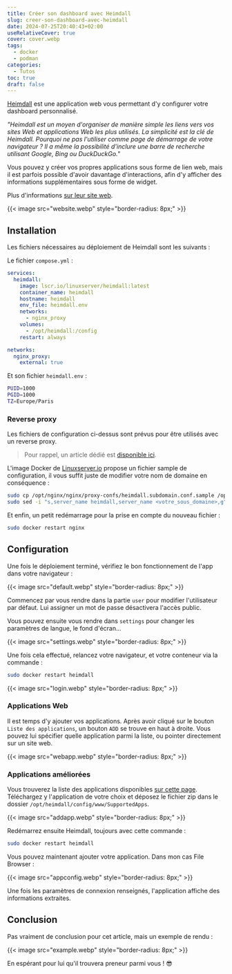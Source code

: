```yaml
---
title: Créer son dashboard avec Heimdall
slug: creer-son-dashboard-avec-heimdall
date: 2024-07-25T20:40:43+02:00
useRelativeCover: true
cover: cover.webp
tags:
  - docker
  - podman
categories:
  - Tutos
toc: true
draft: false
---
```


[Heimdall](https://heimdall.site/) est une application web vous permettant d'y configurer votre dashboard personnalisé.

*"Heimdall⁠ est un moyen d'organiser de manière simple les liens vers vos sites Web et applications Web les plus utilisés.*
*La simplicité est la clé de Heimdall.*
*Pourquoi ne pas l'utiliser comme page de démarrage de votre navigateur ? Il a même la possibilité d'inclure une barre de recherche utilisant Google, Bing ou DuckDuckGo."*

Vous pouvez y créer vos propres applications sous forme de lien web, mais il est parfois possible d'avoir davantage d'interactions, afin d'y afficher des informations supplémentaires sous forme de widget.

Plus d'informations [sur leur site web](https://heimdall.site/).

{{< image src="website.webp" style="border-radius: 8px;" >}}

## Installation

Les fichiers nécessaires au déploiement de Heimdall sont les suivants :

Le fichier `compose.yml` :

```yml
services:
  heimdall:
    image: lscr.io/linuxserver/heimdall:latest
    container_name: heimdall
    hostname: heimdall
    env_file: heimdall.env
    networks:
      - nginx_proxy
    volumes:
      - /opt/heimdall:/config
    restart: always

networks:
  nginx_proxy:
    external: true
```

Et son fichier `heimdall.env` :

```bash
PUID=1000
PGID=1000
TZ=Europe/Paris
```

### Reverse proxy

Les fichiers de configuration ci-dessus sont prévus pour être utilisés avec un reverse proxy.

> Pour rappel, un article dédié est [disponible ici](/posts/reverse-proxy-nginx/).

L'image Docker de [Linuxserver.io](https://docs.linuxserver.io/general/swag/) propose un fichier sample de configuration, il vous suffit juste de modifier votre nom de domaine en conséquence :

```bash
sudo cp /opt/nginx/nginx/proxy-confs/heimdall.subdomain.conf.sample /opt/nginx/nginx/proxy-confs/heimdall.subdomain.conf
sudo sed -i "s,server_name heimdall,server_name <votre_sous_domaine>,g" /opt/nginx/nginx/proxy-confs/heimdall.subdomain.conf
```

Et enfin, un petit redémarrage pour la prise en compte du nouveau fichier :

```bash
sudo docker restart nginx
```

## Configuration

Une fois le déploiement terminé, vérifiez le bon fonctionnement de l'app dans votre navigateur :

{{< image src="default.webp" style="border-radius: 8px;" >}}

Commencez par vous rendre dans la partie `user` pour modifier l'utilisateur par défaut. Lui assigner un mot de passe désactivera l'accès public.

Vous pouvez ensuite vous rendre dans `settings` pour changer les paramètres de langue, le fond d'écran...

{{< image src="settings.webp" style="border-radius: 8px;" >}}

Une fois cela effectué, relancez votre navigateur, et votre conteneur via la commande :

```bash
sudo docker restart heimdall
```

{{< image src="login.webp" style="border-radius: 8px;" >}}

### Applications Web

Il est temps d'y ajouter vos applications. Après avoir cliqué sur le bouton `Liste des applications`, un bouton `ADD` se trouve en haut à droite. 
Vous pouvez lui spécifier quelle application parmi la liste, ou pointer directement sur un site web.

{{< image src="webapp.webp" style="border-radius: 8px;" >}}

### Applications améliorées

Vous trouverez la liste des applications disponibles [sur cette page](https://apps.heimdall.site/applications/enhanced). Téléchargez y l'application de votre choix et déposez le fichier zip dans le dossier `/opt/heimdall/config/www/SupportedApps`.

{{< image src="addapp.webp" style="border-radius: 8px;" >}}

Redémarrez ensuite Heimdall, toujours avec cette commande :

```bash
sudo docker restart heimdall
```

Vous pouvez maintenant ajouter votre application. Dans mon cas File Browser :

{{< image src="appconfig.webp" style="border-radius: 8px;" >}}

Une fois les paramètres de connexion renseignés, l'application affiche des informations extraites. 

## Conclusion 

Pas vraiment de conclusion pour cet article, mais un exemple de rendu :

{{< image src="example.webp" style="border-radius: 8px;" >}}

En espérant pour lui qu'il trouvera preneur parmi vous ! :sunglasses:
